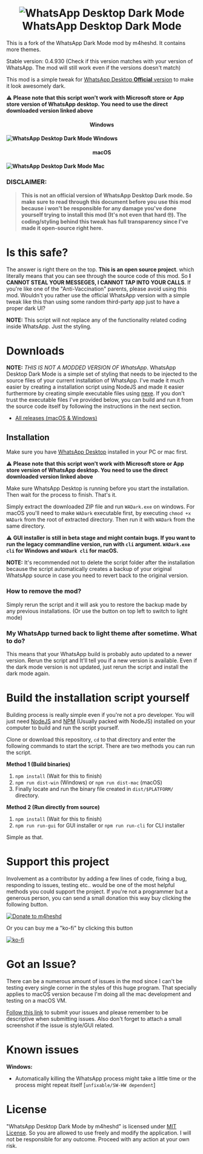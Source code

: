 
<h1 align="center">
  <br>
<img src="https://i.ibb.co/SJjdwmF/banner-logo.png" alt="WhatsApp Desktop Dark Mode">
  <br>
WhatsApp Desktop Dark Mode
  <br>
</h1>
This is a fork of the WhatsApp Dark Mode mod by m4heshd. It contains more themes.

Stable version: 0.4.930 (Check if this version matches with your version of WhatsApp. The mod will still work even if the versions doesn't match)

This mod is a simple tweak for [WhatsApp Desktop **Official** version](https://www.whatsapp.com/download/) to make it look awesomely dark.

<span color="red">⚠ **Please note that this script won't work with Microsoft store or App store version of WhatsApp desktop. You need to use the direct downloaded version linked above**  </span>
<h4 align="center"> Windows <h4>

![WhatsApp Desktop Dark Mode Windows](https://i.ibb.co/fnrk4p4/Screenshot.png)

<h4 align="center"> macOS <h4>

![WhatsApp Desktop Dark Mode Mac](https://i.ibb.co/hy333DT/Screenshot-mac.png)

### DISCLAIMER:
> **This is not an official version of WhatsApp Desktop Dark mode. So make sure to read through this document before you use this mod because i won't be responsible for any damage you've done yourself trying to install this mod (It's not even that hard 🙄). The coding/styling behind this tweak has full transparency since I've made it open-source right here.**

# Is this safe?
The answer is right there on the top. **This is an open source project**. which literally means that you can see through the source code of this mod. So **I CANNOT STEAL YOUR MESSEGES, I CANNOT TAP INTO YOUR CALLS**. If you're like one of the "Anti-Vaccination" parents, please avoid using this mod. Wouldn't you rather use the official WhatsApp version with a simple tweak like this than using some random third-party app just to have a proper dark UI?

**NOTE:** This script will not replace any of the functionality related coding inside WhatsApp. Just the styling.

# Downloads

**NOTE:** *THIS IS NOT A MODDED VERSION OF WhatsApp*. WhatsApp Desktop Dark Mode is a simple set of styling that needs to be injected to the source files of your current installation of WhatsApp. I've made it much easier by creating a installation script using NodeJS and made it easier furthermore by creating simple executable files using [nexe](https://github.com/nexe/nexe). If you don't trust the executable files I've provided below, you can build and run it from the source code itself by following the instructions in the next section.

 - [All releases (macOS & Windows)](https://exploitox.de/whatsapp-dark)


## Installation

Make sure you have [WhatsApp Desktop](https://www.whatsapp.com/download/) installed in your PC or mac first.

⚠ **Please note that this script won't work with Microsoft store or App store version of WhatsApp desktop. You need to use the direct downloaded version linked above**

Make sure WhatsApp Desktop is running before you start the installation. Then wait for the process to finish. That's it.

Simply extract the downloaded ZIP file and run `WADark.exe` on windows. For macOS you'll need to make `WADark` executable first, by executing `chmod +x WADark` from the root of extracted directory. Then run it with `WADark` from the same directory.

⚠ **GUI installer is still in beta stage and might contain bugs. If you want to run the legacy commandline version, run with `cli` argument. `WADark.exe cli` for Windows and `WADark cli` for macOS.**

**NOTE:** It's recommended not to delete the script folder after the installation because the script automatically creates a backup of your original WhatsApp source in case you need to revert back to the original version.

### How to remove the mod?
Simply rerun the script and it will ask you to restore the backup made by any previous installations. (Or use the button on top left to switch to light mode)

### My WhatsApp turned back to light theme after sometime. What to do?
This means that your WhatsApp build is probably auto updated to a newer version. Rerun the script and It'll tell you if a new version is available. Even if the dark mode version is not updated, just rerun the script and install the dark mode again.

# Build the installation script yourself

Building process is really simple even if you're not a pro developer. You will just need [NodeJS](https://nodejs.org) and [NPM](https://www.npmjs.com/) (Usually packed with NodeJS) installed on your computer to build and run the script yourself.

Clone or download this repository, `cd` to that directory and enter the following commands to start the script. There are two methods you can run the script.

**Method 1 (Build binaries)**

 1. `npm install`  (Wait for this to finish)
 2. `npm run dist-win` (Windows) or `npm run dist-mac` (macOS)
 3. Finally locate and run the binary file created in `dist/$PLATFORM/` directory.

**Method 2 (Run directly from source)**

 1. `npm install`  (Wait for this to finish)
 2. `npm run run-gui` for GUI installer or `npm run run-cli` for CLI installer

Simple as that.

# Support this project

Involvement as a contributor by adding a few lines of code, fixing a bug, responding to issues, testing etc.. would be one of the most helpful methods you could support the project. If you're not a programmer but a generous person, you can send a small donation this way buy clicking the following button.

[![Donate to m4heshd](https://i.ibb.co/3vQTMts/paypal-donate-icon-7.png)](https://www.paypal.me/mpwk?locale.x=en_US)

Or you can buy me a "ko-fi" by clicking this button

[![ko-fi](https://i.ibb.co/QmQknmc/ko-fi.png)](https://ko-fi.com/m4heshd)

# Got an Issue?

There can be a numerous amount of issues in the mod since I can't be testing every single corner in the styles of this huge program. That specially applies to macOS version because I'm doing all the mac development and testing on a macOS VM.

[Follow this link](https://github.com/m4heshd/whatsapp-desktop-dark/issues) to submit your issues and please remember to be descriptive when submitting issues. Also don't forget to attach a small screenshot if the issue is style/GUI related.

# Known issues

**Windows:**

 - Automatically killing the WhatsApp process might take a little time or the process might repeat itself [`unfixable/SW-HW dependent`]

# License
"WhatsApp Desktop Dark Mode by m4heshd" is licensed under [MIT License](LICENSE). So you are allowed to use freely and modify the application. I will not be responsible for any outcome. Proceed with any action at your own risk.
